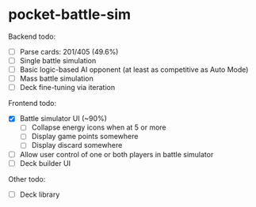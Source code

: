 # pocket-battle-sim

Backend todo:

- [ ] Parse cards: 201/405 (49.6%)
- [ ] Single battle simulation
- [ ] Basic logic-based AI opponent (at least as competitive as Auto Mode)
- [ ] Mass battle simulation
- [ ] Deck fine-tuning via iteration

Frontend todo:

- [x] Battle simulator UI (~90%)
  - [ ] Collapse energy icons when at 5 or more
  - [ ] Display game points somewhere
  - [ ] Display discard somewhere
- [ ] Allow user control of one or both players in battle simulator
- [ ] Deck builder UI

Other todo:

- [ ] Deck library

